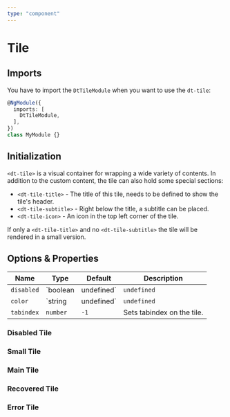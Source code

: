 ```yaml
---
type: "component"
---
```


# Tile

<docs-source-example example="DefaultTileExampleComponent"></docs-source-example>

## Imports

You have to import the `DtTileModule` when you want to use the `dt-tile`:

```typescript
@NgModule({
  imports: [
    DtTileModule,
  ],
})
class MyModule {}
```

## Initialization

`<dt-tile>` is a visual container for wrapping a wide variety of contents.
In addition to the custom content, the tile can also hold some special sections:

* `<dt-tile-title>` - The title of this tile, needs to be defined to show the tile's header.
* `<dt-tile-subtitle>` - Right below the title, a subtitle can be placed.
* `<dt-tile-icon>` - An icon in the top left corner of the tile.

If only a `<dt-tile-title>` and no `<dt-tile-subtitle>` the tile will be rendered in a small version.

## Options & Properties

| Name | Type | Default | Description |
| --- | --- | --- | --- |
| `disabled` | `boolean | undefined` | `undefined` | Sets disable state if property is set and the value is truthy or undefined. |
| `color` | `string | undefined` | `undefined` | Sets color. Possible options: <ul><li>`main`</li><li>`error`</li><li>`recovered`</li></ul> |
| `tabindex` | `number` | `-1` | Sets tabindex on the tile. |

### Disabled Tile

<docs-source-example example="DisabledTileExampleComponent"></docs-source-example>

### Small Tile

<docs-source-example example="SmallTileExampleComponent"></docs-source-example>

### Main Tile

<docs-source-example example="MainTileExampleComponent"></docs-source-example>

### Recovered Tile

<docs-source-example example="RecoveredTileExampleComponent"></docs-source-example>

### Error Tile

<docs-source-example example="ErrorTileExampleComponent"></docs-source-example>
